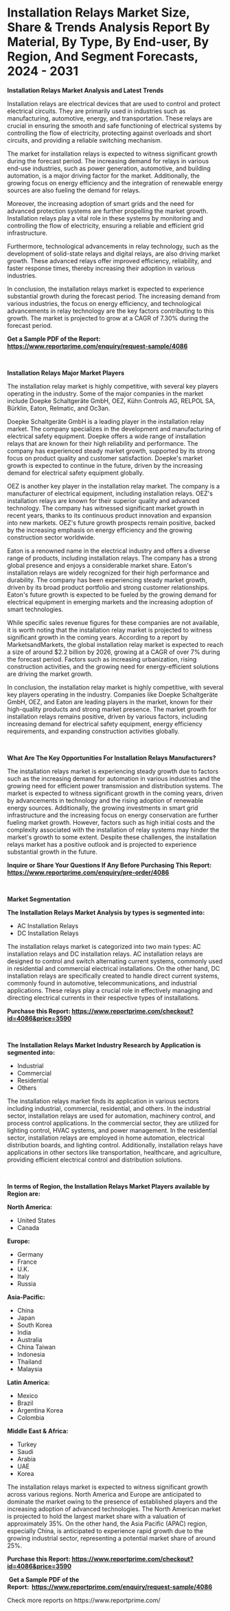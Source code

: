 <p><h1>Installation Relays Market Size, Share & Trends Analysis Report By Material, By Type, By End-user, By Region, And Segment Forecasts, 2024 - 2031</h1></p><p><strong>Installation Relays Market Analysis and Latest Trends</strong></p>
<p><p>Installation relays are electrical devices that are used to control and protect electrical circuits. They are primarily used in industries such as manufacturing, automotive, energy, and transportation. These relays are crucial in ensuring the smooth and safe functioning of electrical systems by controlling the flow of electricity, protecting against overloads and short circuits, and providing a reliable switching mechanism.</p><p>The market for installation relays is expected to witness significant growth during the forecast period. The increasing demand for relays in various end-use industries, such as power generation, automotive, and building automation, is a major driving factor for the market. Additionally, the growing focus on energy efficiency and the integration of renewable energy sources are also fueling the demand for relays.</p><p>Moreover, the increasing adoption of smart grids and the need for advanced protection systems are further propelling the market growth. Installation relays play a vital role in these systems by monitoring and controlling the flow of electricity, ensuring a reliable and efficient grid infrastructure.</p><p>Furthermore, technological advancements in relay technology, such as the development of solid-state relays and digital relays, are also driving market growth. These advanced relays offer improved efficiency, reliability, and faster response times, thereby increasing their adoption in various industries.</p><p>In conclusion, the installation relays market is expected to experience substantial growth during the forecast period. The increasing demand from various industries, the focus on energy efficiency, and technological advancements in relay technology are the key factors contributing to this growth. The market is projected to grow at a CAGR of 7.30% during the forecast period.</p></p>
<p><strong>Get a Sample PDF of the Report:&nbsp; <a href="https://www.reportprime.com/enquiry/request-sample/4086">https://www.reportprime.com/enquiry/request-sample/4086</a></strong></p>
<p>&nbsp;</p>
<p><strong>Installation Relays Major Market Players</strong></p>
<p><p>The installation relay market is highly competitive, with several key players operating in the industry. Some of the major companies in the market include Doepke Schaltgeräte GmbH, OEZ, Kühn Controls AG, RELPOL SA, Bürklin, Eaton, Relmatic, and Oc3an.</p><p>Doepke Schaltgeräte GmbH is a leading player in the installation relay market. The company specializes in the development and manufacturing of electrical safety equipment. Doepke offers a wide range of installation relays that are known for their high reliability and performance. The company has experienced steady market growth, supported by its strong focus on product quality and customer satisfaction. Doepke's market growth is expected to continue in the future, driven by the increasing demand for electrical safety equipment globally.</p><p>OEZ is another key player in the installation relay market. The company is a manufacturer of electrical equipment, including installation relays. OEZ's installation relays are known for their superior quality and advanced technology. The company has witnessed significant market growth in recent years, thanks to its continuous product innovation and expansion into new markets. OEZ's future growth prospects remain positive, backed by the increasing emphasis on energy efficiency and the growing construction sector worldwide.</p><p>Eaton is a renowned name in the electrical industry and offers a diverse range of products, including installation relays. The company has a strong global presence and enjoys a considerable market share. Eaton's installation relays are widely recognized for their high performance and durability. The company has been experiencing steady market growth, driven by its broad product portfolio and strong customer relationships. Eaton's future growth is expected to be fueled by the growing demand for electrical equipment in emerging markets and the increasing adoption of smart technologies.</p><p>While specific sales revenue figures for these companies are not available, it is worth noting that the installation relay market is projected to witness significant growth in the coming years. According to a report by MarketsandMarkets, the global installation relay market is expected to reach a size of around $2.2 billion by 2026, growing at a CAGR of over 7% during the forecast period. Factors such as increasing urbanization, rising construction activities, and the growing need for energy-efficient solutions are driving the market growth.</p><p>In conclusion, the installation relay market is highly competitive, with several key players operating in the industry. Companies like Doepke Schaltgeräte GmbH, OEZ, and Eaton are leading players in the market, known for their high-quality products and strong market presence. The market growth for installation relays remains positive, driven by various factors, including increasing demand for electrical safety equipment, energy efficiency requirements, and expanding construction activities globally.</p></p>
<p>&nbsp;</p>
<p><strong>What Are The Key Opportunities For Installation Relays Manufacturers?</strong></p>
<p><p>The installation relays market is experiencing steady growth due to factors such as the increasing demand for automation in various industries and the growing need for efficient power transmission and distribution systems. The market is expected to witness significant growth in the coming years, driven by advancements in technology and the rising adoption of renewable energy sources. Additionally, the growing investments in smart grid infrastructure and the increasing focus on energy conservation are further fueling market growth. However, factors such as high initial costs and the complexity associated with the installation of relay systems may hinder the market's growth to some extent. Despite these challenges, the installation relays market has a positive outlook and is projected to experience substantial growth in the future.</p></p>
<p><strong>Inquire or Share Your Questions If Any Before Purchasing This Report: <a href="https://www.reportprime.com/enquiry/pre-order/4086">https://www.reportprime.com/enquiry/pre-order/4086</a></strong></p>
<p>&nbsp;</p>
<p><strong>Market Segmentation</strong></p>
<p><strong>The Installation Relays Market Analysis by types is segmented into:</strong></p>
<p><ul><li>AC Installation Relays</li><li>DC Installation Relays</li></ul></p>
<p><p>The installation relays market is categorized into two main types: AC installation relays and DC installation relays. AC installation relays are designed to control and switch alternating current systems, commonly used in residential and commercial electrical installations. On the other hand, DC installation relays are specifically created to handle direct current systems, commonly found in automotive, telecommunications, and industrial applications. These relays play a crucial role in effectively managing and directing electrical currents in their respective types of installations.</p></p>
<p><strong>Purchase this Report:&nbsp;<a href="https://www.reportprime.com/checkout?id=4086&price=3590">https://www.reportprime.com/checkout?id=4086&price=3590</a></strong></p>
<p>&nbsp;</p>
<p><strong>The Installation Relays Market Industry Research by Application is segmented into:</strong></p>
<p><ul><li>Industrial</li><li>Commercial</li><li>Residential</li><li>Others</li></ul></p>
<p><p>The installation relays market finds its application in various sectors including industrial, commercial, residential, and others. In the industrial sector, installation relays are used for automation, machinery control, and process control applications. In the commercial sector, they are utilized for lighting control, HVAC systems, and power management. In the residential sector, installation relays are employed in home automation, electrical distribution boards, and lighting control. Additionally, installation relays have applications in other sectors like transportation, healthcare, and agriculture, providing efficient electrical control and distribution solutions.</p></p>
<p>&nbsp;</p>
<p><strong>In terms of Region, the Installation Relays Market Players available by Region are:</strong></p>
<p>
    <p> <strong> North America: </strong>
        <ul>
            <li>United States</li>
            <li>Canada</li>
        </ul>
        </p> 
    <p> <strong> Europe: </strong>
        <ul>
            <li>Germany</li>
            <li>France</li>
            <li>U.K.</li>
            <li>Italy</li>
            <li>Russia</li>
        </ul>
        </p> 
    <p> <strong> Asia-Pacific: </strong>
        <ul>
            <li>China</li>
            <li>Japan</li>
            <li>South Korea</li>
            <li>India</li>
            <li>Australia</li>
            <li>China Taiwan</li>
            <li>Indonesia</li>
            <li>Thailand</li>
            <li>Malaysia</li>
        </ul>
        </p> 
    <p> <strong> Latin America: </strong>
        <ul>
            <li>Mexico</li>
            <li>Brazil</li>
            <li>Argentina Korea</li>
            <li>Colombia</li>
        </ul>
        </p> 
    <p> <strong> Middle East & Africa: </strong>
        <ul>
            <li>Turkey</li>
            <li>Saudi</li>
            <li>Arabia</li>
            <li>UAE</li>
            <li>Korea</li>
        </ul>
    </p>
    </p>
<p><p>The installation relays market is expected to witness significant growth across various regions. North America and Europe are anticipated to dominate the market owing to the presence of established players and the increasing adoption of advanced technologies. The North American market is projected to hold the largest market share with a valuation of approximately 35%. On the other hand, the Asia Pacific (APAC) region, especially China, is anticipated to experience rapid growth due to the growing industrial sector, representing a potential market share of around 25%.</p></p>
<p><strong>Purchase this Report: <a href="https://www.reportprime.com/checkout?id=4086&price=3590">https://www.reportprime.com/checkout?id=4086&price=3590</a></strong></p>
<p>&nbsp;<strong>Get a Sample PDF of the Report:&nbsp;&nbsp;<a href="https://www.reportprime.com/enquiry/request-sample/4086">https://www.reportprime.com/enquiry/request-sample/4086</a></strong></p>
<p><strong></strong></p>
<p>Check more reports on https://www.reportprime.com/</p>